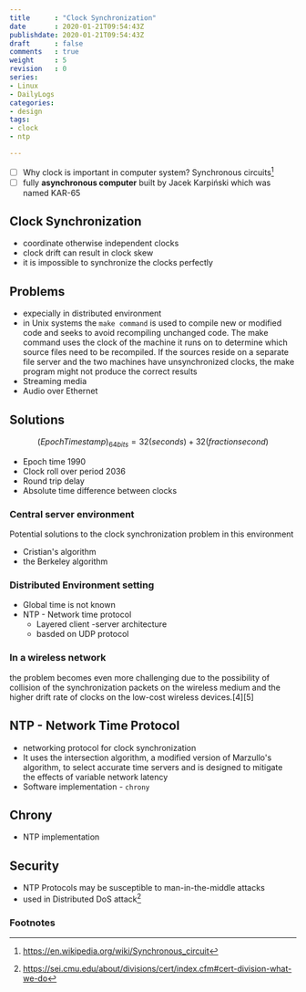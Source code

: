```yaml
---
title      : "Clock Synchronization"
date       : 2020-01-21T09:54:43Z
publishdate: 2020-01-21T09:54:43Z
draft      : false
comments   : true
weight     : 5
revision   : 0
series:
- Linux
- DailyLogs
categories:
- design
tags:
- clock
- ntp

---
```


- [ ] Why clock is important in computer system? Synchronous circuits[^2]
- [ ] fully **asynchronous computer** built by Jacek Karpiński which was named KAR-65

## Clock Synchronization

* coordinate otherwise independent clocks
* clock drift can result in clock skew
* it is impossible to synchronize the clocks perfectly

## Problems

- expecially in distributed environment
- in Unix systems the `make command` is used to compile new or modified code and seeks to avoid recompiling unchanged code. The make command uses the clock of the machine it runs on to determine which source files need to be recompiled. If the sources reside on a separate file server and the two machines have unsynchronized clocks, the make program might not produce the correct results
- Streaming media
- Audio over Ethernet

## Solutions

$$
(Epoch Timestamp)_{64 bits} = 32(seconds) + 32(fraction second)
$$

* Epoch time 1990
* Clock roll over period 2036
* Round trip delay
* Absolute time difference between clocks

### Central server environment

Potential solutions to the clock synchronization problem in this environment

* Cristian's algorithm
* the Berkeley algorithm

### Distributed Environment setting

* Global time is not known
* NTP - Network time protocol
  * Layered client -server architecture
  * basded on UDP protocol

### In a wireless network

the problem becomes even more challenging due to the possibility of collision of the synchronization packets on the wireless medium and the higher drift rate of clocks on the low-cost wireless devices.[4][5]

## NTP - Network Time Protocol

* networking protocol for clock synchronization
* It uses the intersection algorithm, a modified version of Marzullo's algorithm, to select accurate time servers and is designed to mitigate the effects of variable network latency
* Software implementation - `chrony`

## Chrony

* NTP implementation


## Security

* NTP Protocols may be susceptible to man-in-the-middle attacks
* used in Distributed DoS attack[^5]

### Footnotes

[^1]: https://en.wikipedia.org/wiki/Clock_synchronization
[^2]: https://en.wikipedia.org/wiki/Synchronous_circuit
[^3]: https://electronics.stackexchange.com/questions/93875/why-are-clocks-used-in-computers
[^4]: https://electronics.stackexchange.com/questions/33945/clock-signals-in-computers-and-machines
[^5]: https://sei.cmu.edu/about/divisions/cert/index.cfm#cert-division-what-we-do
[^6]:
